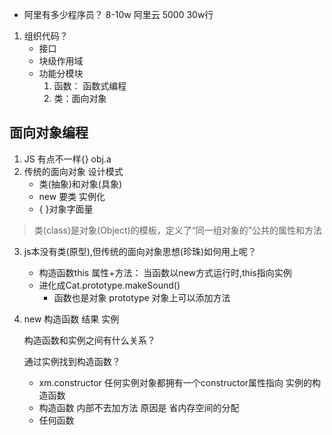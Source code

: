 - 阿里有多少程序员？
    8-10w
    阿里云 5000 30w行

1. 组织代码？
    - 接口
    - 块级作用域
    - 功能分模块
        1. 函数： 函数式编程
        2. 类：面向对象

## 面向对象编程
1. JS 有点不一样{} obj.a
2. 传统的面向对象 设计模式
    - 类(抽象)和对象(具象)
    - new 要类 实例化
    - { }对象字面量
>类(class)是对象(Object)的模板，定义了“同一组对象的”公共的属性和方法

3. js本没有类(原型),但传统的面向对象思想(珍珠)如何用上呢？
    - 构造函数this 属性+方法： 当函数以new方式运行时,this指向实例
    - 进化成Cat.prototype.makeSound()
        - 函数也是对象 prototype 对象上可以添加方法

4. new 构造函数 结果 实例
    
    构造函数和实例之间有什么关系？

    通过实例找到构造函数？

    - xm.constructor 任何实例对象都拥有一个constructor属性指向 实例的构造函数
    - 构造函数 内部不去加方法 原因是 省内存空间的分配
    - 任何函数
    